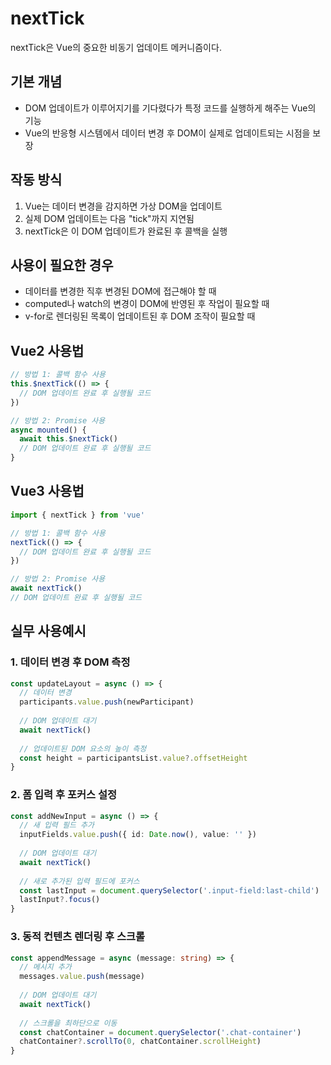 # nextTick
nextTick은 Vue의 중요한 비동기 업데이트 메커니즘이다.

## 기본 개념
+ DOM 업데이트가 이루어지기를 기다렸다가 특정 코드를 실행하게 해주는 Vue의 기능
+ Vue의 반응형 시스템에서 데이터 변경 후 DOM이 실제로 업데이트되는 시점을 보장

## 작동 방식
1. Vue는 데이터 변경을 감지하면 가상 DOM을 업데이트
2. 실제 DOM 업데이트는 다음 "tick"까지 지연됨
3. nextTick은 이 DOM 업데이트가 완료된 후 콜백을 실행

## 사용이 필요한 경우
+ 데이터를 변경한 직후 변경된 DOM에 접근해야 할 때
+ computed나 watch의 변경이 DOM에 반영된 후 작업이 필요할 때
+ v-for로 렌더링된 목록이 업데이트된 후 DOM 조작이 필요할 때

## Vue2 사용법
```js
// 방법 1: 콜백 함수 사용
this.$nextTick(() => {
  // DOM 업데이트 완료 후 실행될 코드
})

// 방법 2: Promise 사용
async mounted() {
  await this.$nextTick()
  // DOM 업데이트 완료 후 실행될 코드
}
```

## Vue3 사용법
```js
import { nextTick } from 'vue'

// 방법 1: 콜백 함수 사용
nextTick(() => {
  // DOM 업데이트 완료 후 실행될 코드
})

// 방법 2: Promise 사용
await nextTick()
// DOM 업데이트 완료 후 실행될 코드
```

## 실무 사용예시

### 1. 데이터 변경 후 DOM 측정
```ts
const updateLayout = async () => {
  // 데이터 변경
  participants.value.push(newParticipant)
  
  // DOM 업데이트 대기
  await nextTick()
  
  // 업데이트된 DOM 요소의 높이 측정
  const height = participantsList.value?.offsetHeight
}
```

### 2. 폼 입력 후 포커스 설정
```ts
const addNewInput = async () => {
  // 새 입력 필드 추가
  inputFields.value.push({ id: Date.now(), value: '' })
  
  // DOM 업데이트 대기
  await nextTick()
  
  // 새로 추가된 입력 필드에 포커스
  const lastInput = document.querySelector('.input-field:last-child')
  lastInput?.focus()
}
```

### 3. 동적 컨텐츠 렌더링 후 스크롤
```ts
const appendMessage = async (message: string) => {
  // 메시지 추가
  messages.value.push(message)
  
  // DOM 업데이트 대기
  await nextTick()
  
  // 스크롤을 최하단으로 이동
  const chatContainer = document.querySelector('.chat-container')
  chatContainer?.scrollTo(0, chatContainer.scrollHeight)
}
```

